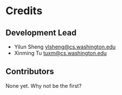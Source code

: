 # Credits

## Development Lead

- Yilun Sheng <ylsheng@cs.washington.edu>
- Xinming Tu <tuxm@cs.washington.edu>

## Contributors

None yet. Why not be the first?